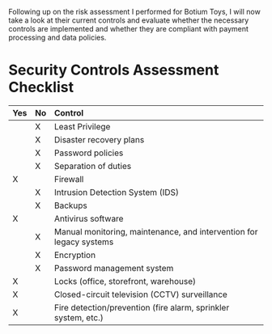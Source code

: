 Following up on the risk assessment I performed for Botium Toys, I will now take a look at their current controls and evaluate whether the necessary controls are implemented and whether they are compliant with payment processing and data policies.

# Security Controls Assessment Checklist

| Yes        | No         | Control |
|:-------------|:------------------|:------|
|  | X | Least Privilege  |
|  |  X| Disaster recovery plans  |
|  | X | Password policies   |
|  | X | Separation of duties  |
| X |  |  Firewall |
|  | X |  Intrusion Detection System (IDS) |
|  | X |  Backups |
| X |  | Antivirus software  |
|  | X | Manual monitoring, maintenance, and intervention for legacy systems  |
|  | X |  Encryption |
|  | X |  Password management system |
| X |  |  Locks (office, storefront, warehouse) |
| X |  | Closed-circuit television (CCTV) surveillance  |
| X |  |  Fire detection/prevention (fire alarm, sprinkler system, etc.) |


